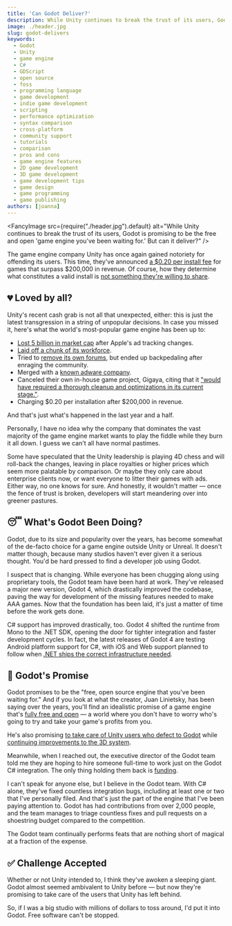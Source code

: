 ```yaml
---
title: 'Can Godot Deliver?'
description: While Unity continues to break the trust of its users, Godot is promising to be the free and open "game engine you've been waiting for." But can it deliver?
image: ./header.jpg
slug: godot-delivers
keywords:
  - Godot
  - Unity
  - game engine
  - C#
  - GDScript
  - open source
  - foss
  - programming language
  - game development
  - indie game development
  - scripting
  - performance optimization
  - syntax comparison
  - cross-platform
  - community support
  - tutorials
  - comparison
  - pros and cons
  - game engine features
  - 2D game development
  - 3D game development
  - game development tips
  - game design
  - game programming
  - game publishing
authors: [joanna]
---
```


<FancyImage src={require("./header.jpg").default} alt="While Unity continues to break the trust of its users, Godot is promising to be the free and open 'game engine you've been waiting for.' But can it deliver?" />

The game engine company Unity has once again gained notoriety for offending its users. This time, they've announced [a $0.20 per install fee][forbes] for games that surpass $200,000 in revenue. Of course, how they determine what constitutes a valid install is [not something they're willing to share][valid-installs].

## 💔 Loved by all?

Unity's recent cash grab is not all that unexpected, either: this is just the latest transgression in a string of unpopular decisions. In case you missed it, here's what the world's most-popular game engine has been up to:

- [Lost 5 billion in market cap][marketwatch] after Apple's ad tracking changes.
- [Laid off a chunk of its workforce][techspot].
- Tried to [remove its own forums][forums], but ended up backpedaling after enraging the community.
- Merged with a [known adware company][adware].
- Canceled their own in-house game project, Gigaya, citing that it ["would have required a thorough cleanup and optimizations in its current stage."][gigaya].
- Charging $0.20 per installation after $200,000 in revenue.

And that's just what's happened in the last year and a half.

Personally, I have no idea why the company that dominates the vast majority of the game engine market wants to play the fiddle while they burn it all down. I guess we can't all have normal pastimes.

Some have speculated that the Unity leadership is playing 4D chess and will roll-back the changes, leaving in place royalties or higher prices which seem more palatable by comparison. Or maybe they only care about enterprise clients now, or want everyone to litter their games with ads. Either way, no one knows for sure. And honestly, it wouldn't matter — once the fence of trust is broken, developers will start meandering over into greener pastures.

## 😴 What's Godot Been Doing?

Godot, due to its size and popularity over the years, has become somewhat of the de-facto choice for a game engine outside Unity or Unreal. It doesn't matter though, because many studios haven't ever given it a serious thought. You'd be hard pressed to find a developer job using Godot.

I suspect that is changing. While everyone has been chugging along using proprietary tools, the Godot team have been hard at work. They've released a major new version, Godot 4, which drastically improved the codebase, paving the way for development of the missing features needed to make AAA games. Now that the foundation has been laid, it's just a matter of time before the work gets done.

C# support has improved drastically, too. Godot 4 shifted the runtime from Mono to the .NET SDK, opening the door for tighter integration and faster development cycles. In fact, the latest releases of Godot 4 are testing Android platform support for C#, with iOS and Web support planned to follow when [.NET ships the correct infrastructure needed][dotnet-mobile-web].

## 💖 Godot's Promise

Godot promises to be the "free, open source engine that you've been waiting for." And if you look at what the creator, Juan Linietsky, has been saying over the years, you'll find an idealistic promise of a game engine that's [fully free and open][free-and-open] — a world where you don't have to worry who's going to try and take your game's profits from you.

He's also promising [to take care of Unity users who defect to Godot][unity-users] while [continuing improvements to the 3D system][3d].

Meanwhile, when I reached out, the executive director of the Godot team told me they are hoping to hire someone full-time to work just on the Godot C# integration. The only thing holding them back is [funding].

I can't speak for anyone else, but I believe in the Godot team. With C# alone, they've fixed countless integration bugs, including at least one or two that I've personally filed. And that's just the part of the engine that I've been paying attention to. Godot has had contributions from over 2,000 people, and the team manages to triage countless fixes and pull requests on a shoestring budget compared to the competition.

The Godot team continually performs feats that are nothing short of magical at a fraction of the expense.

## ✅ Challenge Accepted

Whether or not Unity intended to, I think they've awoken a sleeping giant. Godot almost seemed ambivalent to Unity before — but now they're promising to take care of the users that Unity has left behind.

So, if I was a big studio with millions of dollars to toss around, I'd put it into Godot. Free software can't be stopped.

<!-- truncate -->

<!-- Sources -->
[forbes]: https://www.forbes.com/sites/paultassi/2023/09/13/the-entire-gaming-industry-unites-against-unitys-baffling-pricing-change/?sh=3f403fa5679b
[valid-installs]: https://twitter.com/unity/status/1701689241456021607
[marketwatch]: https://www.marketwatch.com/story/unity-software-loses-5-billion-in-market-cap-after-apples-changes-lead-to-self-inflicted-wound-11652291876
[gigaya]: https://forum.unity.com/threads/introducing-gigaya-unitys-upcoming-sample-game.1257135/page-2#post-8278305
[techspot]: https://www.techspot.com/news/95143-unity-laying-off-hundreds-employees-shares-continue-slide.html
[forums]: https://forum.unity.com/threads/unity-answers-shutdown-canceled.1293360/
[adware]: https://news.ycombinator.com/item?id=32081051
[dotnet-mobile-web]: https://github.com/godotengine/godot/issues/70796#issuecomment-1618006609
[free-and-open]: https://x.com/reduzio/status/1701712402687934957?s=20
[3d]: https://x.com/reduzio/status/1701700832830587116?s=20
[unity-users]: https://x.com/reduzio/status/1701872429016949135?s=20
[funding]: https://fund.godotengine.org/
